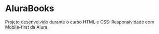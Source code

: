 # AluraBooks
Projeto desenvolvido durante o curso HTML e CSS: Responsividade com Mobile-first da Alura.
